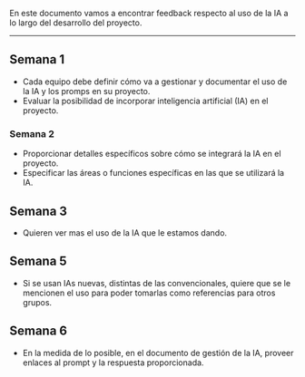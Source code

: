 En este documento vamos a encontrar feedback respecto al uso de la IA a lo largo del desarrollo del proyecto.
****
## Semana 1
+ Cada equipo debe definir cómo va a gestionar y documentar el uso de la IA y los promps en su proyecto.
+ Evaluar la posibilidad de incorporar inteligencia artificial (IA) en el proyecto.

### Semana 2
+ Proporcionar detalles específicos sobre cómo se integrará la IA en el proyecto.
+ Especificar las áreas o funciones específicas en las que se utilizará la IA.

## Semana 3 
+ Quieren ver mas el uso de la IA que le estamos dando.

## Semana 5
+ Si se usan IAs nuevas, distintas de las convencionales, quiere que se le mencionen el uso para poder tomarlas como referencias para otros grupos.

## Semana 6
+ En la medida de lo posible, en el documento de gestión de la IA, proveer enlaces al prompt y la respuesta proporcionada.
